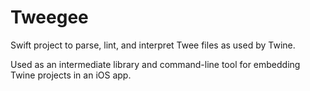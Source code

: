 # Tweegee

Swift project to parse, lint, and interpret Twee files as used by Twine.

Used as an intermediate library and command-line tool for embedding Twine projects in an iOS app.

